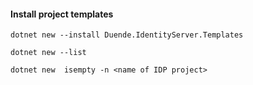 #### Install project templates

`dotnet new --install Duende.IdentityServer.Templates`

`dotnet new --list`

`dotnet new  isempty -n <name of IDP project>`